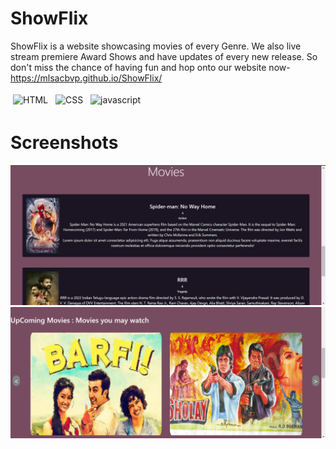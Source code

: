 # ShowFlix
ShowFlix is a website showcasing movies of every Genre. We also live stream premiere Award Shows and have updates of every new release. So don't miss the chance of having fun and hop onto our website now- https://mlsacbvp.github.io/ShowFlix/

<p style="align="center">
<img src = "https://img.shields.io/badge/HTML5-E34F26?style=for-the-badge&logo=html5&logoColor=white"  alt="HTML" style="vertical-align:top; margin:4px" >
  <img src = "https://img.shields.io/badge/CSS3-1572B6?style=for-the-badge&logo=css3&logoColor=white"  alt="CSS" style="vertical-align:top; margin:4px" >
  <img src = "https://img.shields.io/badge/JavaScript-F7DF1E?style=for-the-badge&logo=javascript&logoColor=black"  alt="javascript" style="vertical-align:top; margin:4px" >
</p>

# Screenshots
![Movies](/imgs/Movies.png)
![Upcoming](/imgs/Upcoming.png)